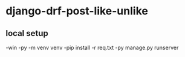 # django-drf-post-like-unlike

## local setup 
-win
  -py -m venv venv
  -pip install -r req.txt
  -py manage.py runserver
